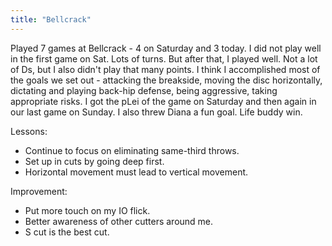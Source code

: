```yaml
---
title: "Bellcrack"
---
```


Played 7 games at Bellcrack - 4 on Saturday and 3 today. I did not play well in the first game on Sat. Lots of turns. But after that, I played well. Not a lot of Ds, but I also didn't play that many points. I think I accomplished most of the goals we set out - attacking the breakside, moving the disc horizontally, dictating and playing back-hip defense, being aggressive, taking appropriate risks. I got the pLei of the game on Saturday and then again in our last game on Sunday. I also threw Diana a fun goal. Life buddy win.

Lessons:

- Continue to focus on eliminating same-third throws.
- Set up in cuts by going deep first.
- Horizontal movement must lead to vertical movement.

Improvement:

- Put more touch on my IO flick.
- Better awareness of other cutters around me.
- S cut is the best cut.
